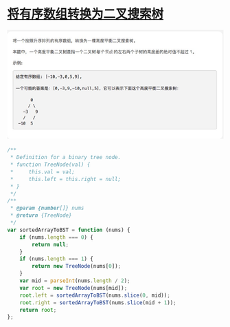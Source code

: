 # [将有序数组转换为二叉搜索树](https://leetcode-cn.com/explore/interview/card/top-interview-questions-easy/7/trees/51/)

![sortedArrayToBST](./imgs/sortedArrayToBST.png)

```js
/**
 * Definition for a binary tree node.
 * function TreeNode(val) {
 *     this.val = val;
 *     this.left = this.right = null;
 * }
 */
/**
 * @param {number[]} nums
 * @return {TreeNode}
 */
var sortedArrayToBST = function (nums) {
    if (nums.length === 0) {
        return null;
    }
    if (nums.length === 1) {
        return new TreeNode(nums[0]);
    }
    var mid = parseInt(nums.length / 2);
    var root = new TreeNode(nums[mid]);
    root.left = sortedArrayToBST(nums.slice(0, mid));
    root.right = sortedArrayToBST(nums.slice(mid + 1));
    return root;
};
```